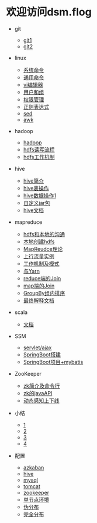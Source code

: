 
# 欢迎访问dsm.flog

- git
	- [git1](https://dsm9966.github.io/notebook/git/1)
	- [git2](https://dsm9966.github.io/notebook/git/2)
- linux
	- [系统命令](https://dsm9966.github.io/notebook/linux/3)
	- [通用命令](https://dsm9966.github.io/notebook/linux/4)
	- [vi编辑器](https://dsm9966.github.io/notebook/linux/5)
	- [用户和组](https://dsm9966.github.io/notebook/linux/6)
	- [权限管理](https://dsm9966.github.io/notebook/linux/7)
	- [正则表达式](https://dsm9966.github.io/notebook/linux/8)
	- [sed](https://dsm9966.github.io/notebook/linux/9)
	- [awk](https://dsm9966.github.io/notebook/linux/10)
- hadoop
	- [hadoop](https://dsm9966.github.io/notebook/hadoop/13)
	- [hdfs读写流程](https://dsm9966.github.io/notebook/hadoop/14.1)
	- [hdfs工作机制](https://dsm9966.github.io/notebook/hadoop/14.2)
- hive
	- [hive简介](https://dsm9966.github.io/notebook/hive/hive1)
	- [hive表操作](https://dsm9966.github.io/notebook/hive/hive2)
	- [hive数据操作1](https://dsm9966.github.io/notebook/hive/hive3)
	- [自定义jar包](https://dsm9966.github.io/notebook/hive/hive4)
	- [hive文档](https://dsm9966.github.io/notebook/hive/hive1.docx)
- mapreduce
	- [hdfs和本地的沟通](https://dsm9966.github.io/notebook/mapReduce/15)
	- [本地创建hdfs](https://dsm9966.github.io/notebook/mapReduce/16)
	- [MapReudce理论](https://dsm9966.github.io/notebook/mapReduce/17)
	- [上行流量实例](https://dsm9966.github.io/notebook/mapReduce/18)
	- [工作机制及模式](https://dsm9966.github.io/notebook/mapReduce/19)
	- [与Yarn](https://dsm9966.github.io/notebook/mapReduce/20)
	- [reduce端的Join](https://dsm9966.github.io/notebook/mapReduce/21)
	- [map端的Join](https://dsm9966.github.io/notebook/mapReduce/22)
	- [GroupBy组内排序](https://dsm9966.github.io/notebook/mapReduce/23)
	- [最终解释文档](https://dsm9966.github.io/notebook/mapReduce/03.docx)
- scala
	- [文档](https://dsm9966.github.io/notebook/scala/scala.docx)
- SSM
	- [servlet/ajax](https://dsm9966.github.io/notebook/ssm/ssm1)
	- [SpringBoot搭建](https://dsm9966.github.io/notebook/ssm/ssm2)
	- [SpringBoot项目+mybatis](https://dsm9966.github.io/notebook/ssm/ssm3)	
- ZooKeeper
	- [zk简介及命令行](https://dsm9966.github.io/notebook/zk/1)
	- [zk的javaAPI](https://dsm9966.github.io/notebook/zk/2)
	- [动态感知上下线](https://dsm9966.github.io/notebook/zk/3)

	
- 小结
	- [1](https://dsm9966.github.io/notebook/review/review1)
	- [2](https://dsm9966.github.io/notebook/review/review2)
	- [3](https://dsm9966.github.io/notebook/review/review3)
	- [4](https://dsm9966.github.io/notebook/review/review4)
- 配置
	- [azkaban](https://dsm9966.github.io/notebook/enviro/azkaban)
	- [hive](https://dsm9966.github.io/notebook/enviro/hive)
	- [mysql](https://dsm9966.github.io/notebook/enviro/mysql)
	- [tomcat](https://dsm9966.github.io/notebook/enviro/tomcat)
	- [zookeeper](https://dsm9966.github.io/notebook/enviro/zk1)
	- [单节点环境](https://dsm9966.github.io/notebook/enviro/jdkandhadoop)
	- [伪分布](https://dsm9966.github.io/notebook/enviro/hadoop)
	- [完全分布](https://dsm9966.github.io/notebook/enviro/hadoop1)
	
	
	
